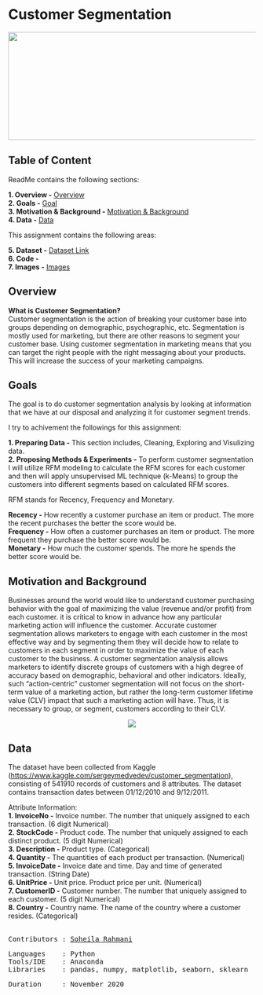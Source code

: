 # Customer Segmentation


<p align="center">
<img src="https://user-images.githubusercontent.com/71153587/99133294-6a897b00-25e7-11eb-9507-ff55f10a6740.png" width="700" height="220" />
</p>

## **Table of Content**<br>

ReadMe contains the following sections:

**1. Overview -** [Overview](https://github.com/soheil-ra/Homework-2#Overview)<br>
**2. Goals -** [Goal](https://github.com/soheil-ra/Homework-2#Goals)<br>
**3. Motivation & Background -** [Motivation & Background](https://github.com/soheil-ra/Homework-2#Motivation-and-Background)<br>
**4. Data -** [Data](https://github.com/soheil-ra/Homework-2#Data)<br>

This assignment contains the following areas:

**5. Dataset -** [Dataset Link](https://www.kaggle.com/sergeymedvedev/customer_segmentation#Dataset) <br>
**6. Code -** <br>
**7. Images -** [Images](https://github.com/soheil-ra/Homework-2/tree/main/Images#Images)<br>

## **Overview**<br>
**What is Customer Segmentation?**<br>
Customer segmentation is the action of breaking your customer base into groups depending on demographic, psychographic, etc. Segmentation is mostly used for marketing, but there are other reasons to segment your customer base. Using customer segmentation in marketing means that you can target the right people with the right messaging about your products. This will increase the success of your marketing campaigns. 
<br>

## **Goals**<br>
The goal is to do customer segmentation analysis by looking at information that we have at our disposal and analyzing it for customer segment trends.<br>

I try to achivement the followings for this assignment:<br>

**1. Preparing Data -** This section includes, Cleaning, Exploring and Visulizing data.<br>
**2. Proposing Methods & Experiments -** To perform customer segmentation I will utilize RFM modeling to calculate the RFM scores for each customer and then will apply unsupervised ML technique (k-Means) to group the customers into different segments based on calculated RFM scores.<br>
 
RFM stands for Recency, Frequency and Monetary.<br>

**Recency -** How recently a customer purchase an item or product. The more the recent purchases the better the score would be.<br>
**Frequency -** How often a customer purchases an item or product. The more frequent they purchase the better score would be.<br>
**Monetary -** How much the customer spends. The more he spends the better score would be.<br>

## **Motivation and Background**<br>
Businesses around the world would like to understand customer purchasing behavior with the goal of maximizing the value (revenue and/or profit) from each customer. it is critical to know in advance how any particular marketing action will influence the customer. Accurate customer segmentation allows marketers to engage with each customer in the most effective way and by segmenting them they will decide how to relate to customers in each segment in order to maximize the value of each customer to the business. A customer segmentation analysis allows marketers to identify discrete groups of customers with a high degree of accuracy based on demographic, behavioral and other indicators. Ideally, such “action-centric” customer segmentation will not focus on the short-term value of a marketing action, but rather the long-term customer lifetime value (CLV) impact that such a marketing action will have. Thus, it is necessary to group, or segment, customers according to their CLV.
<br>

<p align="center">
<img src="https://user-images.githubusercontent.com/71153587/99128713-8ab23d80-25d9-11eb-8705-b461aa030db0.jpg"  />
</p>

## **Data**
The dataset have been collected from Kaggle (https://www.kaggle.com/sergeymedvedev/customer_segmentation), consisting of 541910 records of customers and 8 attributes. The dataset contains transaction dates between 01/12/2010 and 9/12/2011.<br>

Attribute Information:<br>
**1. InvoiceNo -** Invoice number. The number that uniquely assigned to each transaction. (6 digit Numerical) <br>
**2. StockCode -** Product code. The number that uniquely assigned to each distinct product. (5 digit Numerical) <br>
**3. Description -** Product type. (Categorical) <br>
**4. Quantity -** The quantities of each product per transaction. (Numerical) <br>
**5. InvoiceDate -** Invoice date and time. Day and time of generated transaction. (String Date) <br>
**6. UnitPrice -** Unit price. Product price per unit. (Numerical) <br>
**7. CustomerID -** Customer number. The number that uniquely assigned to each customer. (5 digit Numerical) <br>
**8. Country -** Country name. The name of the country where a customer resides. (Categorical) <br>
<br>


<pre>
Contributors : <a href=https://github.com/soheil-ra>Soheila Rahmani</a>
</pre>

<pre>
Languages    : Python
Tools/IDE    : Anaconda
Libraries    : pandas, numpy, matplotlib, seaborn, sklearn
</pre>

<pre>
Duration     : November 2020
</pre>
